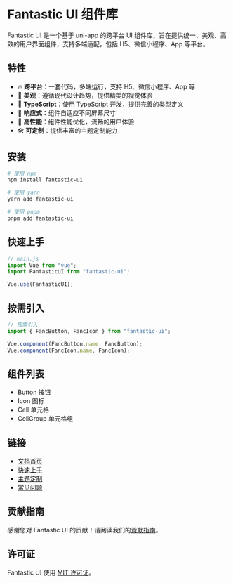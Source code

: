 # Fantastic UI 组件库

Fantastic UI 是一个基于 uni-app 的跨平台 UI 组件库，旨在提供统一、美观、高效的用户界面组件，支持多端适配，包括 H5、微信小程序、App 等平台。

## 特性

-   🔥 **跨平台**：一套代码，多端运行，支持 H5、微信小程序、App 等
-   🎨 **美观**：遵循现代设计趋势，提供精美的视觉体验
-   💪 **TypeScript**：使用 TypeScript 开发，提供完善的类型定义
-   📱 **响应式**：组件自适应不同屏幕尺寸
-   🚀 **高性能**：组件性能优化，流畅的用户体验
-   🛠️ **可定制**：提供丰富的主题定制能力

## 安装

```bash
# 使用 npm
npm install fantastic-ui

# 使用 yarn
yarn add fantastic-ui

# 使用 pnpm
pnpm add fantastic-ui
```

## 快速上手

```js
// main.js
import Vue from "vue";
import FantasticUI from "fantastic-ui";

Vue.use(FantasticUI);
```

## 按需引入

```js
// 按需引入
import { FancButton, FancIcon } from "fantastic-ui";

Vue.component(FancButton.name, FancButton);
Vue.component(FancIcon.name, FancIcon);
```

## 组件列表

-   Button 按钮
-   Icon 图标
-   Cell 单元格
-   CellGroup 单元格组

## 链接

-   [文档首页](./zh-CN/README.md)
-   [快速上手](./zh-CN/guide/quickstart.md)
-   [主题定制](./zh-CN/guide/theme.md)
-   [常见问题](./zh-CN/guide/faq.md)

## 贡献指南

感谢您对 Fantastic UI 的贡献！请阅读我们的[贡献指南](./zh-CN/guide/contributing.md)。

## 许可证

Fantastic UI 使用 [MIT 许可证](../LICENSE)。
